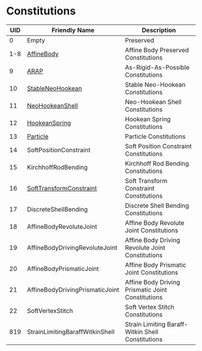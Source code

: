 # Constitutions

| UID  | Friendly Name                               | Description                         |
| ---- | ------------------------------------------- | ----------------------------------- |
| 0    | Empty                                       | Preserved                           |
| 1-8  | [AffineBody](./affine_body.md)              | Affine Body Preserved Constitutions |
| 9    | [ARAP](./arap.md)                           | As-Rigid-As-Possible Constitutions  |
| 10   | [StableNeoHookean](./stable_neo_hookean.md) | Stable Neo-Hookean Constitutions    |
| 11   | [NeoHookeanShell](./neo_hookean_shell.md)   | Neo-Hookean Shell Constitutions     |
| 12   | [HookeanSpring](./hookean_spring.md)        | Hookean Spring Constitutions        |
| 13   | [Particle](./particle.md)                   | Particle Constitutions              |
| 14   | SoftPositionConstraint | Soft Position Constraint Constitutions |
| 15   | KirchhoffRodBending | Kirchhoff Rod Bending Constitutions  |
| 16   | [SoftTransformConstraint](./soft_transform_constraint.md) | Soft Transform Constraint Constitutions |
| 17   | DiscreteShellBending | Discrete Shell Bending Constitutions |
| 18   | AffineBodyRevoluteJoint | Affine Body Revolute Joint Constitutions |
| 19   | AffineBodyDrivingRevoluteJoint | Affine Body Driving Revolute Joint Constitutions |
| 20   | AffineBodyPrismaticJoint | Affine Body Prismatic Joint Constitutions |
| 21   | AffineBodyDrivingPrismaticJoint | Affine Body Driving Prismatic Joint Constitutions |
| 22   | SoftVertexStitch | Soft Vertex Stitch Constitutions |
| 819  | StrainLimitingBaraffWitkinShell | Strain Limiting Baraff-Witkin Shell Constitutions |